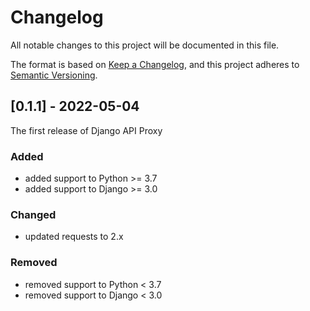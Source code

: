 # Changelog

All notable changes to this project will be documented in this file.

The format is based on [Keep a Changelog](https://keepachangelog.com/en/1.0.0/),
and this project adheres to [Semantic Versioning](https://semver.org/spec/v2.0.0.html).

## [0.1.1] - 2022-05-04

The first release of Django API Proxy

### Added
- added support to Python >= 3.7
- added support to Django >= 3.0

### Changed
- updated requests to 2.x

### Removed
- removed support to Python < 3.7
- removed support to Django < 3.0

